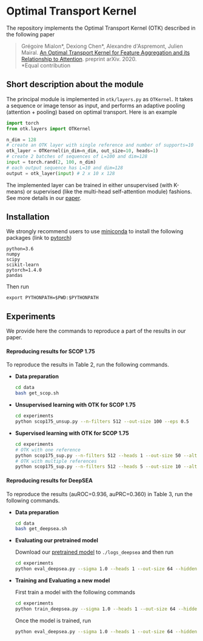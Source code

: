# Optimal Transport Kernel

The repository implements the Optimal Transport Kernel (OTK) described in the following paper

>Grégoire Mialon*, Dexiong Chen*, Alexandre d'Aspremont, Julien Mairal.
[An Optimal Transport Kernel for Feature Aggregation and its Relationship to Attention][1]. preprint arXiv. 2020.
<br/>*Equal contribution

## Short description about the module

The principal module is implemented in `otk/layers.py` as `OTKernel`. It takes a sequence or image tensor as input, and performs an adaptive pooling (attention + pooling) based on optimal transport. Here is an example
```python
import torch
from otk.layers import OTKernel

n_dim = 128
# create an OTK layer with single reference and number of supports=10
otk_layer = OTKernel(in_dim=n_dim, out_size=10, heads=1)
# create 2 batches of sequences of L=100 and dim=128
input = torch.rand(2, 100, n_dim)
# each output sequence has L=10 and dim=128
output = otk_layer(input) # 2 x 10 x 128
```
The implemented layer can be trained in either unsupervised (with K-means) or supervised (like the multi-head self-attention module) fashions. See more details in our [paper][1].

## Installation

We strongly recommend users to use [miniconda][2] to install the following packages (link to [pytorch][3])
```
python=3.6
numpy
scipy
scikit-learn
pytorch=1.4.0
pandas
```
Then run
```
export PYTHONPATH=$PWD:$PYTHONPATH
```

## Experiments

We provide here the commands to reproduce a part of the results in our paper.

#### Reproducing results for SCOP 1.75

To reproduce the results in Table 2, run the following commands.

* **Data preparation**
    ```bash
    cd data
    bash get_scop.sh
    ```

* **Unsupervised learning with OTK for SCOP 1.75**
    ```bash
    cd experiments
    python scop175_unsup.py --n-filters 512 --out-size 100 --eps 0.5
    ```

* **Supervised learning with OTK for SCOP 1.75**
    ```bash
    cd experiments
    # OTK with one reference
    python scop175_sup.py --n-filters 512 --heads 1 --out-size 50 --alternating
    # OTK with multiple references
    python scop175_sup.py --n-filters 512 --heads 5 --out-size 10 --alternating
    ```

#### Reproducing results for DeepSEA

To reproduce the results (auROC=0.936, auPRC=0.360) in Table 3, run the following commands.

* **Data preparation**
    ```bash
    cd data
    bash get_deepsea.sh
    ```

* **Evaluating our pretrained model**

    Download our [pretrained model][4] to `./logs_deepsea` and then run
    ```bash
    cd experiments
    python eval_deepsea.py --sigma 1.0 --heads 1 --out-size 64 --hidden-layer --position-encoding gaussian --weight-decay 1e-06 --position-sigma 0.1 --outdir ../logs_deepsea --max-iter 30 --filter-size 16 --hidden-size 1536
    ```

* **Training and Evaluating a new model**

    First train a model with the following commands
    ```bash
    cd experiments
    python train_deepsea.py --sigma 1.0 --heads 1 --out-size 64 --hidden-layer --position-encoding gaussian --weight-decay 1e-06 --position-sigma 0.1 --outdir ../logs_deepsea --max-iter 30 --filter-size 16 --hidden-size 1536
    ```
    Once the model is trained, run
    ```bash
    python eval_deepsea.py --sigma 1.0 --heads 1 --out-size 64 --hidden-layer --position-encoding gaussian --weight-decay 1e-06 --position-sigma 0.1 --outdir ../logs_deepsea --max-iter 30 --filter-size 16 --hidden-size 1536
    ```


[1]: http://arxiv.org/abs/2006
[2]: https://docs.conda.io/en/latest/miniconda.html
[3]: https://pytorch.org
[4]: http://pascal.inrialpes.fr/data2/dchen/pretrained/otk_checkpoint.zip
